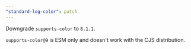 ```yaml
---
"standard-log-color": patch
---
```


Downgrade `supports-color` to `8.1.1`.

`supports-color@9` is ESM only and doesn't work with the CJS distribution.

